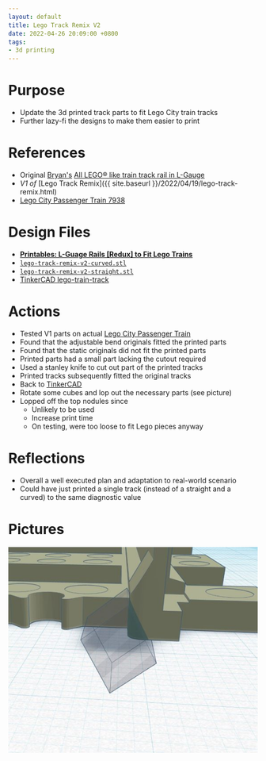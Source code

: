 ```yaml
---
layout: default
title: Lego Track Remix V2
date: 2022-04-26 20:09:00 +0800
tags:
- 3d printing
---
```


# Purpose
- Update the 3d printed track parts to fit Lego City train tracks
- Further lazy-fi the designs to make them easier to print


# References
- Original [Bryan's](https://www.printables.com/social/81523-bryan/about) [All LEGO® like train track rail in L-Gauge](https://www.printables.com/model/53885-all-legor-like-train-track-rail-in-l-gauge)
- *V1 of*  [Lego Track Remix]({{ site.baseurl }}/2022/04/19/lego-track-remix.html)
- [Lego City Passenger Train 7938](https://brickset.com/sets/7938-1/Passenger-Train)


# Design Files
- [**Printables: L-Guage Rails [Redux] to Fit Lego Trains**](https://www.printables.com/model/178910-l-guage-rails-redux-to-fit-lego-trains)
- [`lego-track-remix-v2-curved.stl`](/assets/stl/2022-04-26-lego-track-remix-v2-curved.stl)
- [`lego-track-remix-v2-straight.stl`](/assets/stl/2022-04-26-lego-track-remix-v2-straight.stl)
- [TinkerCAD lego-train-track](https://www.tinkercad.com/things/1uMkrkHizta-lego-train-track)

# Actions
- Tested V1 parts on actual [Lego City Passenger Train](https://brickset.com/sets/7938-1/Passenger-Train)
- Found that the adjustable bend originals fitted the printed parts
- Found that the static originals did not fit the printed parts
- Printed parts had a small part lacking the cutout required
- Used a stanley knife to cut out part of the printed tracks
- Printed tracks subsequently fitted the original tracks
- Back to [TinkerCAD](https://www.tinkercad.com/things/1uMkrkHizta-lego-train-track)
- Rotate some cubes and lop out the necessary parts (see picture)
- Lopped off the top nodules since
  - Unlikely to be used
  - Increase print time
  - On testing, were too loose to fit Lego pieces anyway

# Reflections
- Overall a well executed plan and adaptation to real-world scenario
- Could have just printed a single track (instead of a straight and a curved) to the same diagnostic value

# Pictures
![modification](/assets/img/2022-04-26-lego-track-remix-v2.jpg)